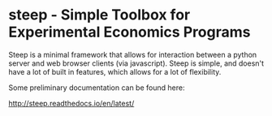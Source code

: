 # steep - Simple Toolbox for Experimental Economics Programs
Steep is a minimal framework that allows for interaction between a python server and web browser clients (via javascript).  Steep is simple, and doesn't have a lot of built in features, which allows for a lot of flexibility.

Some preliminary documentation can be found here: 

http://steep.readthedocs.io/en/latest/
